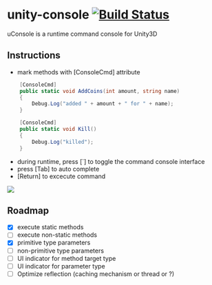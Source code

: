 # unity-console [![Build Status](https://travis-ci.org/DylanYasen/unity-console.svg?branch=0.1)](https://travis-ci.org/DylanYasen/unity-console)
uConsole is a runtime command console for Unity3D

## Instructions

- mark methods with [ConsoleCmd] attribute
```c#
    [ConsoleCmd]
    public static void AddCoins(int amount, string name)
    {
        Debug.Log("added " + amount + " for " + name);
    }

    [ConsoleCmd]
    public static void Kill()
    {
        Debug.Log("killed");
    }
```

- during runtime, press [`] to toggle the command console interface
- press [Tab] to auto complete
- [Return] to excecute command

<img src="https://media.giphy.com/media/3ohs7LXMnbuafYTRao/giphy.gif">

## Roadmap
- [x] execute static methods
- [ ] execute non-static methods
- [x] primitive type parameters
- [ ] non-primitive type parameters
- [ ] UI indicator for method target type
- [ ] UI indicator for parameter type
- [ ] Optimize reflection (caching mechanism or thread or ?)
